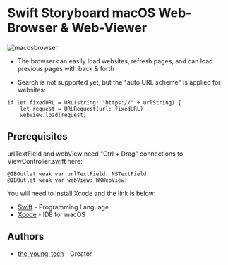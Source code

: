 # Swift Storyboard macOS Web-Browser & Web-Viewer
![macosbrowser](https://github.com/the-young-tech/Swift-macOS-Browser/assets/123611980/f617a3db-662f-452f-8471-244b6904bfde)

* The browser can easily load websites, refresh pages, and can load previous pages with back & forth
  
* Search is not supported yet, but the "auto URL scheme" is applied for websites:
```
if let fixedURL = URL(string: "https://" + urlString) {
    let request = URLRequest(url: fixedURL)
    webView.load(request)
```

## Prerequisites

urlTextField and webView need "Ctrl + Drag" connections to ViewController.swift here: 
```
@IBOutlet weak var urlTextField: NSTextField!
@IBOutlet weak var webView: WKWebView!
```
You will need to install Xcode and the link is below:

* [Swift](https://www.swift.org/) - Programming Language
* [Xcode](https://developer.apple.com/xcode/) - IDE for macOS

## Authors

* [the-young-tech](https://github.com/the-young-tech) - Creator
